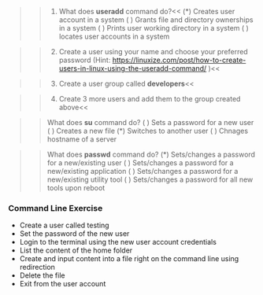 >>1. What does **useradd** command do?<<
(*) Creates user account in a system
( ) Grants file and directory ownerships in a system
( ) Prints user working directory in a system
( ) locates user accounts in a system

>>2. Create a user using your name and choose your preferred password (Hint: https://linuxize.com/post/how-to-create-users-in-linux-using-the-useradd-command/ )<<

>>3. Create a user group called **developers**<<

>>4. Create 3 more users and add them to the group created above<<

>> What does **su** command do?
( ) Sets a password for a new user
( ) Creates a new file
(*) Switches to another user
( ) Chnages hostname of a server

>> What does **passwd** command do?
(*) Sets/changes a password for a new/existing user
( ) Sets/changes a password for a new/existing application
( ) Sets/changes a password for a new/existing utility tool
( ) Sets/changes a password  for all new tools upon reboot

### **Command Line Exercise**
- Create a user called testing
- Set the password of the new user
- Login to the terminal using the new user account credentials
- List the content of the home folder
- Create and input content into a file right on the command line using redirection
- Delete the file
- Exit from the user account